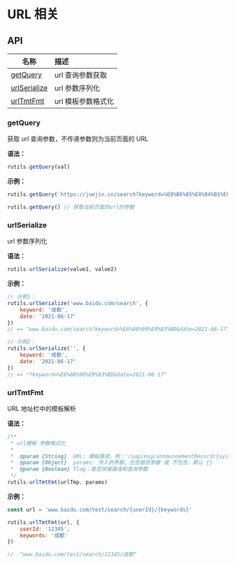 # URL 相关

## API

| 名称                                     | 描述               |
| ---------------------------------------- | :----------------- |
| <a href="#getquery">getQuery</a>         | url 查询参数获取   |
| <a href="#urlserialize">urlSerialize</a> | url 参数序列化     |
| <a href="#urltmtfmt">urlTmtFmt</a>       | url 模板参数格式化 |

### getQuery

获取 url 查询参数，不传递参数则为当前页面的 URL

**语法：**

```javascript
rutils.getQuery(val)
```

**示例：**

```javascript
rutils.getQuery('https://juejin.cn/search?keyword=%E8%B6%85%E8%84%B1%E8%87%AA%E7%84%B6') // { keyword: "超脱自然" }

rutils.getQuery() // 获取当前页面的url的参数
```

### urlSerialize

url 参数序列化

**语法：**

```javascript
rutils.urlSerialize(value1, value2)
```

**示例：**

```javascript
// 示例1：
rutils.urlSerialize('www.baidu.com/search', {
    keyword: '成都',
    date: '2021-06-17'
})
// => "www.baidu.com/search?keyword=%E6%88%90%E9%83%BD&date=2021-06-17"

// 示例2：
rutils.urlSerialize('', {
    keyword: '成都',
    date: '2021-06-17'
})
// => "?keyword=%E6%88%90%E9%83%BD&date=2021-06-17"
```

### urlTmtFmt

URL 地址栏中的模板解析

**语法：**

```javascript
/**
 * url模板 参数格式化
 *
 *  @param {String}  URL: 模板路径，例：'/uap/msg/announcementRecord/{sysId}/{tenantId}/{userId}' 或 '/uap/msg/announcementRecord'
 *  @param {Object}  params: 传入的参数，包含路径参数 或 不包含，默认 {}
 *  @param {Boolean} flag：是否拼接路径和查询参数
 */
rutils.urlTmtFmt(urlTmp, params)
```

**示例：**

```javascript
const url = 'www.baidu.com/test/search/{userId}/{keywords}'

rutils.urlTmtFmt(url, {
    userId: '12345',
    keywords: '成都'
})

//  "www.baidu.com/test/search/12345/成都"
```
